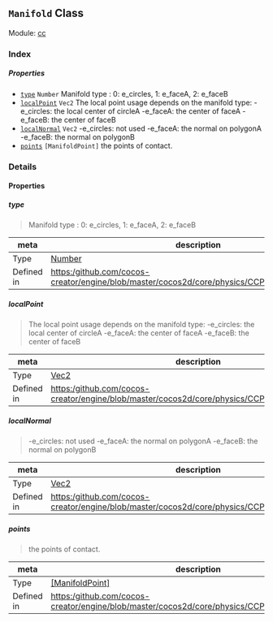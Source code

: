 ## `Manifold` Class



Module: [cc](../modules/cc.md)





### Index

##### Properties

  - [`type`](#type) `Number` Manifold type :  0: e_circles, 1: e_faceA, 2: e_faceB
  - [`localPoint`](#localpoint) `Vec2` The local point usage depends on the manifold type:
-e_circles: the local center of circleA
-e_faceA: the center of faceA
-e_faceB: the center of faceB
  - [`localNormal`](#localnormal) `Vec2` -e_circles: not used
-e_faceA: the normal on polygonA
-e_faceB: the normal on polygonB
  - [`points`](#points) `[ManifoldPoint]` the points of contact.





### Details


#### Properties


##### type

> Manifold type :  0: e_circles, 1: e_faceA, 2: e_faceB

| meta | description |
|------|-------------|
| Type | <a href="https://developer.mozilla.org/en/JavaScript/Reference/Global_Objects/Number" class="crosslink external" target="_blank">Number</a> |
| Defined in | [https:/github.com/cocos-creator/engine/blob/master/cocos2d/core/physics/CCPhysicsContact.js:106](https:/github.com/cocos-creator/engine/blob/master/cocos2d/core/physics/CCPhysicsContact.js#L106) |



##### localPoint

> The local point usage depends on the manifold type:
-e_circles: the local center of circleA
-e_faceA: the center of faceA
-e_faceB: the center of faceB

| meta | description |
|------|-------------|
| Type | <a href="../classes/Vec2.html" class="crosslink">Vec2</a> |
| Defined in | [https:/github.com/cocos-creator/engine/blob/master/cocos2d/core/physics/CCPhysicsContact.js:115](https:/github.com/cocos-creator/engine/blob/master/cocos2d/core/physics/CCPhysicsContact.js#L115) |



##### localNormal

> -e_circles: not used
-e_faceA: the normal on polygonA
-e_faceB: the normal on polygonB

| meta | description |
|------|-------------|
| Type | <a href="../classes/Vec2.html" class="crosslink">Vec2</a> |
| Defined in | [https:/github.com/cocos-creator/engine/blob/master/cocos2d/core/physics/CCPhysicsContact.js:129](https:/github.com/cocos-creator/engine/blob/master/cocos2d/core/physics/CCPhysicsContact.js#L129) |



##### points

> the points of contact.

| meta | description |
|------|-------------|
| Type | <a href="../classes/ManifoldPoint.html" class="crosslink">[ManifoldPoint]</a> |
| Defined in | [https:/github.com/cocos-creator/engine/blob/master/cocos2d/core/physics/CCPhysicsContact.js:142](https:/github.com/cocos-creator/engine/blob/master/cocos2d/core/physics/CCPhysicsContact.js#L142) |






